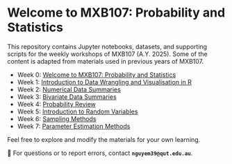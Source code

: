 # Welcome to MXB107: Probability and Statistics

This repository contains Jupyter notebooks, datasets, and supporting scripts for the weekly workshops of MXB107 (A.Y. 2025). Some of the content is adapted from materials used in previous years of MXB107.

- Week 0: [Welcome to MXB107: Probability and Statistics](https://colab.research.google.com/github/edelweiss611428/MXB107-Notebooks/blob/main/notebooks/Week_0.ipynb)
- Week 1: [Introduction to Data Wrangling and Visualisation in R](https://colab.research.google.com/github/edelweiss611428/MXB107-Notebooks/blob/main/notebooks/Week_1.ipynb)
- Week 2: [Numerical Data Summaries](https://colab.research.google.com/github/edelweiss611428/MXB107-Notebooks/blob/main/notebooks/Week_2.ipynb)
- Week 3: [Bivariate Data Summaries](https://colab.research.google.com/github/edelweiss611428/MXB107-Notebooks/blob/main/notebooks/Week_3.ipynb)
- Week 4: [Probability Review](https://colab.research.google.com/github/edelweiss611428/MXB107-Notebooks/blob/main/notebooks/Week_4.ipynb)
- Week 5: [Introduction to Random Variables](https://colab.research.google.com/github/edelweiss611428/MXB107-Notebooks/blob/main/notebooks/Week_5.ipynb)
- Week 6: [Sampling Methods](https://colab.research.google.com/github/edelweiss611428/MXB107-Notebooks/blob/main/notebooks/Week_6.ipynb)
- Week 7: [Parameter Estimation Methods](https://colab.research.google.com/github/edelweiss611428/MXB107-Notebooks/blob/main/notebooks/Week_7.ipynb)
  
Feel free to explore and modify the materials for your own learning.

📩 For questions or to report errors, contact **`nguyem39@qut.edu.au`**.
